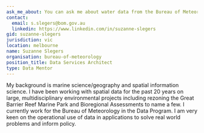 ```yaml
---
ask_me_about: You can ask me about water data from the Bureau of Meteorology and general spatial analysis
contact:
  email: s.slegers@bom.gov.au
  linkedin: https://www.linkedin.com/in/suzanne-slegers
gid: suzanne-slegers
jurisdiction: vic
location: melbourne
name: Suzanne Slegers
organisation: bureau-of-meteorology
position_title: Data Services Architect
type: Data Mentor
---
```


My background is marine science/geography and spatial information science.
I have been working with spatial data for the past 20 years on large, multidisciplinary environmental projects including rezoning the Great Barrier Reef Marine Park and Bioregional Assessments to name a few. I currently work for the Bureau of Meteorology in the Data Program. I am very keen on the operational use of data in applications to solve real world problems and inform policy.